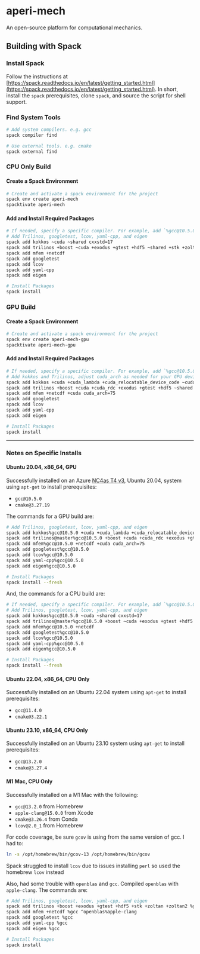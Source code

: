 # aperi-mech

An open-source platform for computational mechanics.

## Building with Spack

### Install Spack

Follow the instructions at [https://spack.readthedocs.io/en/latest/getting_started.html](https://spack.readthedocs.io/en/latest/getting_started.html). In short, install the `spack` prerequisites, clone `spack`, and source the script for shell support.

### Find System Tools

```bash
# Add system compilers. e.g. gcc
spack compiler find

# Use external tools. e.g. cmake
spack external find
```

### CPU Only Build

#### Create a Spack Environment

```bash
# Create and activate a spack environment for the project
spack env create aperi-mech
spacktivate aperi-mech
```

#### Add and Install Required Packages

```bash
# If needed, specify a specific compiler. For example, add `%gcc@10.5.0` at the end of the `spack add` commands
# Add Trilinos, googletest, lcov, yaml-cpp, and eigen
spack add kokkos ~cuda ~shared cxxstd=17
spack add trilinos +boost ~cuda +exodus +gtest +hdf5 ~shared +stk +zoltan +zoltan2 cxxstd=17
spack add mfem +netcdf
spack add googletest
spack add lcov
spack add yaml-cpp
spack add eigen

# Install Packages
spack install
```

### GPU Build

#### Create a Spack Environment

```bash
# Create and activate a spack environment for the project
spack env create aperi-mech-gpu
spacktivate aperi-mech-gpu
```

#### Add and Install Required Packages

```bash
# If needed, specify a specific compiler. For example, add `%gcc@10.5.0` at the end of the `spack add` commands
# Add kokkos and Trilinos, adjust cuda_arch as needed for your GPU device
spack add kokkos +cuda +cuda_lambda +cuda_relocatable_device_code ~cuda_uvm ~shared +wrapper cuda_arch=75 cxxstd=17
spack add trilinos +boost +cuda +cuda_rdc +exodus +gtest +hdf5 ~shared +stk ~uvm +wrapper +zoltan +zoltan2 cuda_arch=75 cxxstd=17
spack add mfem +netcdf +cuda cuda_arch=75
spack add googletest
spack add lcov
spack add yaml-cpp
spack add eigen

# Install Packages
spack install
```

---

### Notes on Specific Installs

#### Ubuntu 20.04, x86_64, GPU

Successfully installed on an Azure [NC4as T4 v3](https://learn.microsoft.com/en-us/azure/virtual-machines/nct4-v3-series), Ubuntu 20.04, system using `apt-get` to install prerequisites:

- `gcc@10.5.0`
- `cmake@3.27.19`

The commands for a GPU build are:
```bash
# Add Trilinos, googletest, lcov, yaml-cpp, and eigen
spack add kokkos%gcc@10.5.0 +cuda +cuda_lambda +cuda_relocatable_device_code ~cuda_uvm ~shared +wrapper cuda_arch=75 cxxstd=17
spack add trilinos@master%gcc@10.5.0 +boost +cuda +cuda_rdc +exodus +gtest +hdf5 ~shared +stk ~uvm +wrapper +zoltan +zoltan2 cuda_arch=75 cxxstd=17
spack add mfem%gcc@10.5.0 +netcdf +cuda cuda_arch=75
spack add googletest%gcc@10.5.0
spack add lcov%gcc@10.5.0
spack add yaml-cpp%gcc@10.5.0
spack add eigen%gcc@10.5.0

# Install Packages
spack install --fresh
```

And, the commands for a CPU build are:
```bash
# If needed, specify a specific compiler. For example, add `%gcc@10.5.0` at the end of the `spack add` commands
# Add Trilinos, googletest, lcov, yaml-cpp, and eigen
spack add kokkos%gcc@10.5.0 ~cuda ~shared cxxstd=17
spack add trilinos@master%gcc@10.5.0 +boost ~cuda +exodus +gtest +hdf5 ~shared +stk +zoltan +zoltan2 cxxstd=17
spack add mfem%gcc@10.5.0 +netcdf
spack add googletest%gcc@10.5.0
spack add lcov%gcc@10.5.0
spack add yaml-cpp%gcc@10.5.0
spack add eigen%gcc@10.5.0

# Install Packages
spack install --fresh
```

#### Ubuntu 22.04, x86_64, CPU Only

Successfully installed on an Ubuntu 22.04 system using `apt-get` to install prerequisites:

- `gcc@11.4.0`
- `cmake@3.22.1`

#### Ubuntu 23.10, x86_64, CPU Only

Successfully installed on an Ubuntu 23.10 system using `apt-get` to install prerequisites:

- `gcc@13.2.0`
- `cmake@3.27.4`

#### M1 Mac, CPU Only

Successfully installed on a M1 Mac with the following:

- `gcc@13.2.0` from Homebrew
- `apple-clang@15.0.0` from Xcode
- `cmake@3.26.4` from Conda
- `lcov@2.0_1` from Homebrew

For code coverage, be sure `gcov` is using from the same version of gcc. I had to:

```bash
ln -s /opt/homebrew/bin/gcov-13 /opt/homebrew/bin/gcov
```

Spack struggled to install `lcov` due to issues installing `perl` so used the homebrew `lcov` instead

Also, had some trouble with `openblas` and `gcc`. Compiled `openblas` with `apple-clang`. The commands are:

```bash
# Add Trilinos, googletest, lcov, yaml-cpp, and eigen
spack add trilinos +boost +exodus +gtest +hdf5 +stk +zoltan +zoltan2 %gcc ^openblas%apple-clang
spack add mfem +netcdf %gcc ^openblas%apple-clang
spack add googletest %gcc
spack add yaml-cpp %gcc
spack add eigen %gcc

# Install Packages
spack install
```
